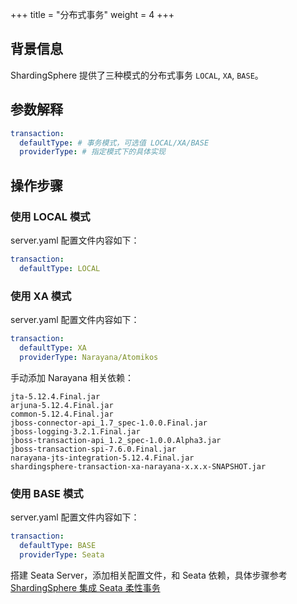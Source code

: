 +++
title = "分布式事务"
weight = 4
+++

## 背景信息

ShardingSphere 提供了三种模式的分布式事务 `LOCAL`, `XA`, `BASE`。

## 参数解释

```yaml
transaction:
  defaultType: # 事务模式，可选值 LOCAL/XA/BASE
  providerType: # 指定模式下的具体实现
```

## 操作步骤

### 使用 LOCAL 模式

server.yaml 配置文件内容如下：

```yaml
transaction:
  defaultType: LOCAL
```

### 使用 XA 模式

server.yaml 配置文件内容如下：

```yaml
transaction:
  defaultType: XA
  providerType: Narayana/Atomikos 
```
手动添加 Narayana 相关依赖：

```
jta-5.12.4.Final.jar
arjuna-5.12.4.Final.jar
common-5.12.4.Final.jar
jboss-connector-api_1.7_spec-1.0.0.Final.jar
jboss-logging-3.2.1.Final.jar
jboss-transaction-api_1.2_spec-1.0.0.Alpha3.jar
jboss-transaction-spi-7.6.0.Final.jar
narayana-jts-integration-5.12.4.Final.jar
shardingsphere-transaction-xa-narayana-x.x.x-SNAPSHOT.jar
```

### 使用 BASE 模式

server.yaml 配置文件内容如下：

```yaml
transaction:
  defaultType: BASE
  providerType: Seata 
```

搭建 Seata Server，添加相关配置文件，和 Seata 依赖，具体步骤参考 [ShardingSphere 集成 Seata 柔性事务](https://community.sphere-ex.com/t/topic/404)
